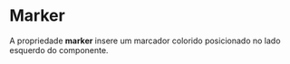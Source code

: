 # Marker

A propriedade **marker** insere um marcador colorido posicionado no lado esquerdo do componente.